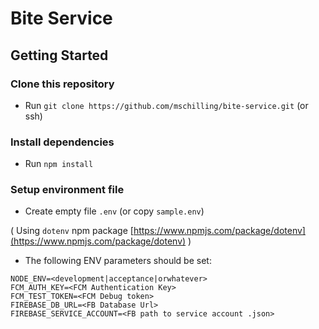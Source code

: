 # Bite Service

## Getting Started

### Clone this repository

* Run `git clone https://github.com/mschilling/bite-service.git` (or ssh)

### Install dependencies

* Run `npm install`

### Setup environment file

* Create empty file `.env` (or copy `sample.env`)

( Using `dotenv` npm package [https://www.npmjs.com/package/dotenv](https://www.npmjs.com/package/dotenv) )

* The following ENV parameters should be set:

```
NODE_ENV=<development|acceptance|orwhatever>
FCM_AUTH_KEY=<FCM Authentication Key>
FCM_TEST_TOKEN=<FCM Debug token>
FIREBASE_DB_URL=<FB Database Url>
FIREBASE_SERVICE_ACCOUNT=<FB path to service account .json>
```
